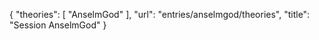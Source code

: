 {
    "theories": [
        "AnselmGod"
    ],
    "url": "entries/anselmgod/theories",
    "title": "Session AnselmGod"
}
